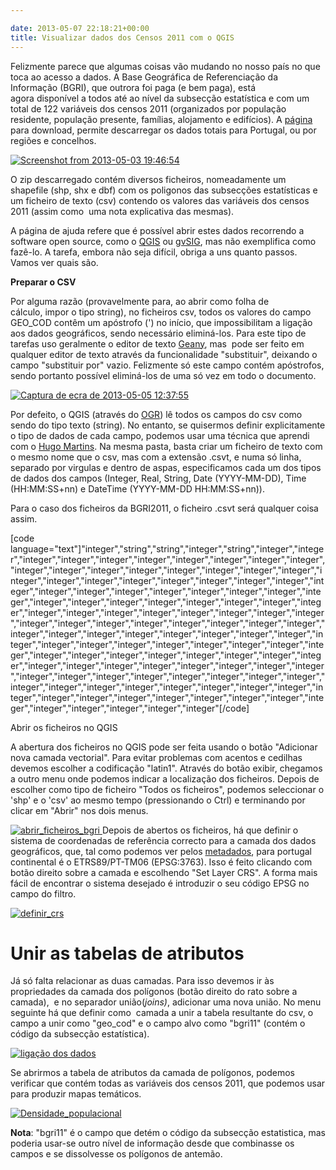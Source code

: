 ```yaml
---

date: 2013-05-07 22:18:21+00:00
title: Visualizar dados dos Censos 2011 com o QGIS
---
```


Felizmente parece que algumas coisas vão mudando no nosso país no que toca ao acesso a dados. A Base Geográfica de Referenciação da Informação (BGRI), que outrora foi paga (e bem paga), está agora disponível a todos até ao nível da subsecção estatística e com um total de 122 variáveis dos censos 2011 (organizados por população residente, população presente, famílias, alojamento e edifícios). A [página](http://mapas.ine.pt/download/index2011.phtml) para download, permite descarregar os dados totais para Portugal, ou por regiões e concelhos.

[![Screenshot from 2013-05-03 19:46:54](images/2013/05/screenshot-from-2013-05-03-194654.png?w=584)
](images/2013/05/screenshot-from-2013-05-03-194654.png)

O zip descarregado contém diversos ficheiros, nomeadamente um shapefile (shp, shx e dbf) com os poligonos das subsecções estatísticas e um ficheiro de texto (csv) contendo os valores das variáveis dos censos 2011 (assim como  uma nota explicativa das mesmas).

A página de ajuda refere que é possível abrir estes dados recorrendo a software open source, como o [QGIS](http://qgis.org/) ou [gvSIG](http://www.gvsig.org/web/), mas não exemplifica como fazê-lo. A tarefa, embora não seja difícil, obriga a uns quanto passos. Vamos ver quais são.

**Preparar o CSV**

Por alguma razão (provavelmente para, ao abrir como folha de cálculo, impor o tipo string), no ficheiros csv, todos os valores do campo GEO_COD contêm um apóstrofo (') no início, que impossibilitam a ligação aos dados geográficos, sendo necessário eliminá-los. Para este tipo de tarefas uso geralmente o editor de texto [Geany](http://www.geany.org/), mas  pode ser feito em qualquer editor de texto através da funcionalidade "substituir", deixando o campo "substituir por" vazio. Felizmente só este campo contém apóstrofos, sendo portanto possível eliminá-los de uma só vez em todo o documento.

[![Captura de ecra de 2013-05-05 12:37:55](images/2013/05/captura-de-ecra-de-2013-05-05-123755.png?w=584)
](images/2013/05/captura-de-ecra-de-2013-05-05-123755.png)

Por defeito, o QGIS (através do [OGR](http://www.gdal.org/ogr/)) lê todos os campos do csv como sendo do tipo texto (string). No entanto, se quisermos definir explicitamente o tipo de dados de cada campo, podemos usar uma técnica que aprendi com o [Hugo Martins](http://www.linkedin.com/in/hfpmartins). Na mesma pasta, basta criar um ficheiro de texto com o mesmo nome que o csv, mas com a extensão .csvt, e numa só linha, separado por virgulas e dentro de aspas, especificamos cada um dos tipos de dados dos campos (Integer, Real, String, Date (YYYY-MM-DD), Time (HH:MM:SS+nn) e DateTime (YYYY-MM-DD HH:MM:SS+nn)).

Para o caso dos ficheiros da BGRI2011, o ficheiro .csvt será qualquer coisa assim.

[code language="text"]"integer","string","string","integer","string","integer","integer","integer","integer","integer","integer","integer","integer","integer","integer","integer","integer","integer","integer","integer","integer","integer","integer","integer","integer","integer","integer","integer","integer","integer","integer","integer","integer","integer","integer","integer","integer","integer","integer","integer","integer","integer","integer","integer","integer","integer","integer","integer","integer","integer","integer","integer","integer","integer","integer","integer","integer","integer","integer","integer","integer","integer","integer","integer","integer","integer","integer","integer","integer","integer","integer","integer","integer","integer","integer","integer","integer","integer","integer","integer","integer","integer","integer","integer","integer","integer","integer","integer","integer","integer","integer","integer","integer","integer","integer","integer","integer","integer","integer","integer","integer","integer","integer","integer","integer","integer","integer","integer","integer","integer","integer","integer","integer","integer","integer","integer","integer","integer","integer","integer","integer","integer","integer","integer","integer","integer","integer"[/code]

Abrir os ficheiros no QGIS

A abertura dos ficheiros no QGIS pode ser feita usando o botão "Adicionar nova camada vectorial". Para evitar problemas com acentos e cedilhas devemos escolher a codificação "latin1". Através do botão exibir, chegamos a outro menu onde podemos indicar a localização dos ficheiros. Depois de escolher como tipo de ficheiro "Todos os ficheiros", podemos seleccionar o 'shp' e o 'csv' ao mesmo tempo (pressionando o Ctrl) e terminando por clicar em "Abrir" nos dois menus.

[![abrir_ficheiros_bgri](images/2013/05/abrir_ficheiros_bgri1.png?w=584)
](images/2013/05/abrir_ficheiros_bgri1.png)Depois de abertos os ficheiros, há que definir o sistema de coordenadas de referência correcto para a camada dos dados geográficos, que, tal como podemos ver pelos [metadados](http://mapas.ine.pt/download/metadados/bgri11.html), para portugal continental é o ETRS89/PT-TM06 (EPSG:3763). Isso é feito clicando com botão direito sobre a camada e escolhendo "Set Layer CRS". A forma mais fácil de encontrar o sistema desejado é introduzir o seu código EPSG no campo do filtro.

[![definir_crs](images/2013/05/definir_crs.png?w=584)
](images/2013/05/definir_crs.png)


# Unir as tabelas de atributos


Já só falta relacionar as duas camadas. Para isso devemos ir às propriedades da camada dos polígonos (botão direito do rato sobre a camada),  e no separador união(_joins)_, adicionar uma nova união. No menu seguinte há que definir como  camada a unir a tabela resultante do csv, o campo a unir como "geo_cod" e o campo alvo como "bgri11" (contém o código da subsecção estatística).

[![ligação dos dados](images/2013/05/ligac3a7c3a3o-dos-dados.png?w=584)
](images/2013/05/ligac3a7c3a3o-dos-dados.png)

Se abrirmos a tabela de atributos da camada de polígonos, podemos verificar que contém todas as variáveis dos censos 2011, que podemos usar para produzir mapas temáticos.

[![Densidade_populacional](images/2013/05/densidade_populacional.png?w=584)
](images/2013/05/densidade_populacional.png)

**Nota**: "bgri11" é o campo que detém o código da subsecção estatistica, mas poderia usar-se outro nível de informação desde que combinasse os campos e se dissolvesse os polígonos de antemão.
